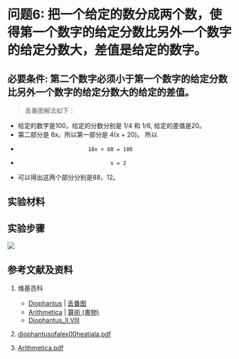 # 问题6: 把一个给定的数分成两个数，使得第一个数字的给定分数比另外一个数字的给定分数大，差值是给定的数字。

## 必要条件: 第二个数字必须小于第一个数字的给定分数比另外一个数字的给定分数大的给定的差值。

> 丢番图解法如下：
>  
- 给定的数字是100，给定的分数分别是 1/4 和 1/6, 给定的差值是20。
- 第二部分是 6x。所以第一部分是 4(x + 20)。 所以 
-                           10x + 80 = 100
-                                  x = 2
- 可以得出这两个部分分别是88，12。

## 实验材料

## 实验步骤

![](/images/函数和极限/丢番图的《算术》中典型的推演实验/基本概念/卷1/问题6/1a1.jpg)

## 参考文献及资料

1. 维基百科
	- [Diophantus](https://en.wikipedia.org/wiki/Diophantus) | [丢番图](https://zh.wikipedia.org/wiki/丢番图) 
	- [Arithmetica](https://en.wikipedia.org/wiki/Arithmetica) | [算術 (書物)](https://ja.wikipedia.org/wiki/%E7%AE%97%E8%A1%93_(%E6%9B%B8%E7%89%A9)) 
	- [Diophantus_II.VIII](https://en.wikipedia.org/wiki/Diophantus_II.VIII) 

2. [diophantusofalex00heatiala.pdf](https://archive.org/download/diophantusofalex00heatiala/diophantusofalex00heatiala.pdf) 
3. [Arithmetica.pdf](https://staff.um.edu.mt/jmus1/Diophantus.pdf) 



